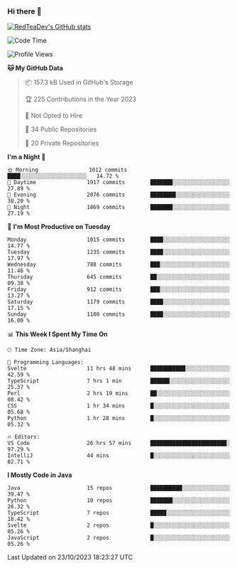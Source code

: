 ### Hi there 👋

<!--
**RedTeaDev/RedTeaDev** is a ✨ _special_ ✨ repository because its `README.md` (this file) appears on your GitHub profile.

Here are some ideas to get you started:

- 🔭 I’m currently working on ...
- 🌱 I’m currently learning ...
- 👯 I’m looking to collaborate on ...
- 🤔 I’m looking for help with ...
- 💬 Ask me about ...
- 📫 How to reach me: ...
- 😄 Pronouns: ...
- ⚡ Fun fact: ...
-->

<!--
[![wakatime](https://wakatime.com/badge/user/6b101ed0-04c0-4490-9283-eb61f2efff96.svg)](https://wakatime.com/@6b101ed0-04c0-4490-9283-eb61f2efff96)
!-->

[![RedTeaDev's GitHub stats](https://github-readme-stats.vercel.app/api?username=RedTeaDev)](https://github.com/anuraghazra/github-readme-stats)
<!--
[![willianrod's wakatime stats](https://github-readme-stats.vercel.app/api/wakatime?username=RedTeaDev)](https://github.com/anuraghazra/github-readme-stats)
!-->
<!--START_SECTION:waka-->
![Code Time](http://img.shields.io/badge/Code%20Time-1%2C786%20hrs%203%20mins-blue)

![Profile Views](http://img.shields.io/badge/Profile%20Views-0-blue)

**🐱 My GitHub Data** 

> 📦 157.3 kB Used in GitHub's Storage 
 > 
> 🏆 225 Contributions in the Year 2023
 > 
> 🚫 Not Opted to Hire
 > 
> 📜 34 Public Repositories 
 > 
> 🔑 20 Private Repositories 
 > 
**I'm a Night 🦉** 

```text
🌞 Morning                1012 commits        ████░░░░░░░░░░░░░░░░░░░░░   14.72 % 
🌆 Daytime                1917 commits        ███████░░░░░░░░░░░░░░░░░░   27.89 % 
🌃 Evening                2076 commits        ████████░░░░░░░░░░░░░░░░░   30.20 % 
🌙 Night                  1869 commits        ███████░░░░░░░░░░░░░░░░░░   27.19 % 
```
📅 **I'm Most Productive on Tuesday** 

```text
Monday                   1015 commits        ████░░░░░░░░░░░░░░░░░░░░░   14.77 % 
Tuesday                  1235 commits        ████░░░░░░░░░░░░░░░░░░░░░   17.97 % 
Wednesday                788 commits         ███░░░░░░░░░░░░░░░░░░░░░░   11.46 % 
Thursday                 645 commits         ██░░░░░░░░░░░░░░░░░░░░░░░   09.38 % 
Friday                   912 commits         ███░░░░░░░░░░░░░░░░░░░░░░   13.27 % 
Saturday                 1179 commits        ████░░░░░░░░░░░░░░░░░░░░░   17.15 % 
Sunday                   1100 commits        ████░░░░░░░░░░░░░░░░░░░░░   16.00 % 
```


📊 **This Week I Spent My Time On** 

```text
🕑︎ Time Zone: Asia/Shanghai

💬 Programming Languages: 
Svelte                   11 hrs 48 mins      ███████████░░░░░░░░░░░░░░   42.59 % 
TypeScript               7 hrs 1 min         ██████░░░░░░░░░░░░░░░░░░░   25.37 % 
Perl                     2 hrs 19 mins       ██░░░░░░░░░░░░░░░░░░░░░░░   08.42 % 
CSS                      1 hr 34 mins        █░░░░░░░░░░░░░░░░░░░░░░░░   05.68 % 
Python                   1 hr 28 mins        █░░░░░░░░░░░░░░░░░░░░░░░░   05.32 % 

🔥 Editors: 
VS Code                  26 hrs 57 mins      ████████████████████████░   97.29 % 
IntelliJ                 44 mins             █░░░░░░░░░░░░░░░░░░░░░░░░   02.71 % 
```

**I Mostly Code in Java** 

```text
Java                     15 repos            ██████████░░░░░░░░░░░░░░░   39.47 % 
Python                   10 repos            ███████░░░░░░░░░░░░░░░░░░   26.32 % 
TypeScript               7 repos             █████░░░░░░░░░░░░░░░░░░░░   18.42 % 
Svelte                   2 repos             █░░░░░░░░░░░░░░░░░░░░░░░░   05.26 % 
JavaScript               2 repos             █░░░░░░░░░░░░░░░░░░░░░░░░   05.26 % 
```




 Last Updated on 23/10/2023 18:23:27 UTC
<!--END_SECTION:waka-->


